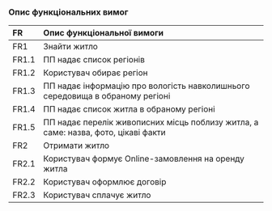 ### Опис функціональних вимог

|FR|Опис функціональної вимоги|
|:-|:-|
|FR1|Знайти житло|
|FR1.1|ПП надає список регіонів|
|FR1.2|Користувач обирає регіон|
|FR1.3|ПП надає інформацію про вологість навколишнього середовища в обраному регіоні|
|FR1.4|ПП надає список житла в обраному регіоні|
|FR1.5|ПП надає перелік живописних місць поблизу житла, а саме: назва, фото, цікаві факти|
|FR2|Отримати житло|
|FR2.1|Користувач формує Online-замовлення на оренду житла|
|FR2.2|Користувач оформлює договір|
|FR2.3|Користувач сплачує житло|
